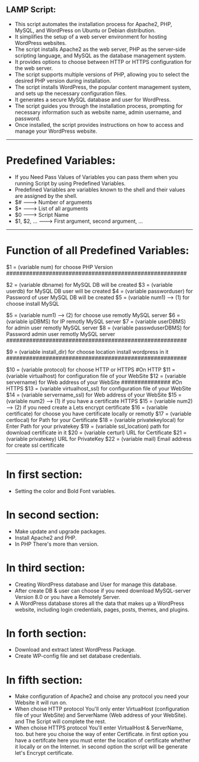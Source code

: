 ## LAMP Script:
* This script automates the installation process for Apache2, PHP, MySQL, and WordPress on Ubuntu or Debian distribution.
* It simplifies the setup of a web server environment for hosting WordPress websites.
* The script installs Apache2 as the web server, PHP as the server-side scripting language, and MySQL as the database management system.
* It provides options to choose between HTTP or HTTPS configuration for the web server.
* The script supports multiple versions of PHP, allowing you to select the desired PHP version during installation.
* The script installs WordPress, the popular content management system, and sets up the necessary configuration files.
* It generates a secure MySQL database and user for WordPress.
* The script guides you through the installation process, prompting for necessary information such as website name, admin username, and password.
* Once installed, the script provides instructions on how to access and manage your WordPress website.

***
# Predefined Variables:
* If you Need Pass Values of Variables you can pass them when you running Script by using Predefined Variables.
* Predefined Variables are variables known to the shell and their values are assigned by the shell.
* $#  --->  Number of arguments
* $*  --->  List of all arguments
* $0  --->  Script Name
* $1, $2, ...  --->  First argument, second argument, ...

***

# Function of all Predefined Variables:

$1 = (variable num) for choose PHP Version
#######################################################

$2 = (variable dbname) for MySQL DB will be created
$3 = (variable userdb) for MySQL DB user will be created
$4 = (variable passworduser) for Password of user MySQL DB will be created
$5 = (variable num1) --> (1) for choose install MySQL

$5 = (variable num1) --> (2) for choose use remotly MySQL server
$6 = (variable ipDBMS) for IP remotly MySQL server
$7 = (variable userDBMS) for admin user remotly MySQL server
$8 = (variable passwduserDBMS) for Password admin user remotly MySQL server
#######################################################

$9 = (variable install_dir) for choose location install wordpress in it
#######################################################

$10 = (variable protocol) for choose HTTP or HTTPS
#On HTTP
$11 = (variable virtualhost) for configuration file of your WebSite
$12 = (variable servername) for Web address of your WebSite
###############
#On HTTPS
$13 = (variable virtualhost_ssl) for configuration file of your WebSite
$14 = (variable servername_ssl) for Web address of your WebSite
$15 = (variable num2) --> (1) if you have a certificate HTTPS
$15 = (variable num2) --> (2) if you need create a Lets encrypt certificate
$16 = (variable certificate) for choose you have certificate locally or remotly
$17 = (variable certlocal) for Path for your Certificate
$18 = (variable privatekeylocal) for Enter Path for your privatekey
$19 = (variable ssl_location) path for download certificate in it
$20 = (variable certurl) URL for Certificate
$21 = (variable privatekey) URL for PrivateKey
$22 = (variable mail) Email address for create ssl certificate

***

# In first section:
* Setting the color and Bold Font variables.

# In second section:
* Make update and upgrade packages.
* Install Apache2 and PHP.
* In PHP There's more than version.

# In third section:
* Creating WordPress database and User for manage this database.
* After create DB & user can choose if you need download MySQL-server Version 8.0 or you have a Remotely Server.
* A WordPress database stores all the data that makes up a WordPress website, including login credentials, pages, posts, themes, and plugins.

# In forth section:
* Download and extract latest WordPress Package.
* Create WP-config file and set database credentials.

# In fifth section:
* Make configuration of Apache2 and choise any protocol you need your Website it will run on.
* When choise HTTP protocol You'll only enter VirtualHost (configuration file of your WebSite) and ServerName (Web address of your WebSite). and The Script will complete the rest.
* When choise HTTPS protocol You'll enter VirtualHost & ServerName, too. but here you choise the way of enter Certificate.
in first option you have a certifcate here you must enter the location of certificate whether it locally or on the Internet.
in second option the script will be generate let's Encrypt certificate.
